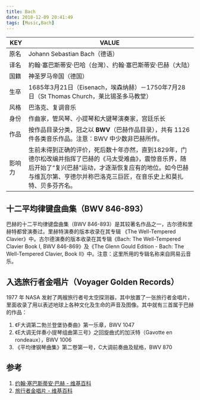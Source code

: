 ```yaml
---
title: Bach
date: 2018-12-09 20:41:49
tags: [Music,Bach]
---
```



| KEY    | VALUE                                                        |
| ------ | ------------------------------------------------------------ |
| 原名   | Johann Sebastian Bach（德语）                                |
| 译名   | 約翰·塞巴斯蒂安·巴哈（台灣）、约翰·塞巴斯蒂安·巴赫（大陆）   |
| 国籍   | 神圣罗马帝国（德国）                                         |
| 生卒   | 1685年3月21日（Eisenach，埃森纳赫）－1750年7月28日（St Thomas Church，莱比锡圣多马教堂） |
| 风格   | 巴洛克、复调音乐                                             |
| 身份   | 作曲家，管风琴、小提琴和大键琴演奏家，宫廷乐长               |
| 作品   | 按作品目录分类，冠之以 **BWV**（巴赫作品目录），共有 1126 件各类音乐作品。注意：BWV 中少数非巴赫所作。 |
| 影响力 | 生前未得到正确的评价，死后数十年亦然，直到1829年，门德尔松改编并指挥了巴赫的《马太受难曲》，震惊音乐界，随后开始了“复兴巴赫”运动，才逐渐恢复应有的地位。如今巴赫与维瓦尔第、亨德尔并称巴洛克三巨匠，在音乐史上和莫扎特、贝多芬齐名。 |

## 十二平均律键盘曲集（BWV 846-893）

巴赫的十二平均律键盘曲集（BWV 846-893）是其较著名作品之一，古尔德和里赫特都曾演奏过。里赫特演奏的版本收录在其专辑 《The Well-Tempered Clavier》中。古尔德演奏的版本收录在其专辑《Bach: The Well-Tempered Clavier Book I, BWV 846-869》及《The Glenn Gould Edition - Bach: The Well-Tempered Clavier, Book II》中。注意：这里所用的专辑名称来自网易云音乐。

## 入选旅行者金唱片（Voyager Golden Records）

1977 年 NASA 发射了两艘旅行者号太空探测器，其中放置了一张旅行者金唱片，里面收录了用以表述地球上各种文化及生命的声音及图像。其中就有三首属于巴赫的作品：

1. 《F大调第二勃兰登堡协奏曲》第一乐章，BWV 1047
2. 《E大调无伴奏小提琴组曲第三号》之回旋曲式的加沃特（Gavotte en rondeaux），BWV 1006
3. 《平均律钢琴曲集》第二卷第一号，C大调前奏曲及赋格，BWV 870

## 参考

1. [约翰·塞巴斯蒂安·巴赫 - 维基百科](https://zh.wikipedia.org/zh-cn/约翰·塞巴斯蒂安·巴赫)
2. [旅行者金唱片 - 维基百科](https://zh.wikipedia.org/zh-cn/%E6%97%85%E8%A1%8C%E8%80%85%E9%87%91%E5%94%B1%E7%89%87)